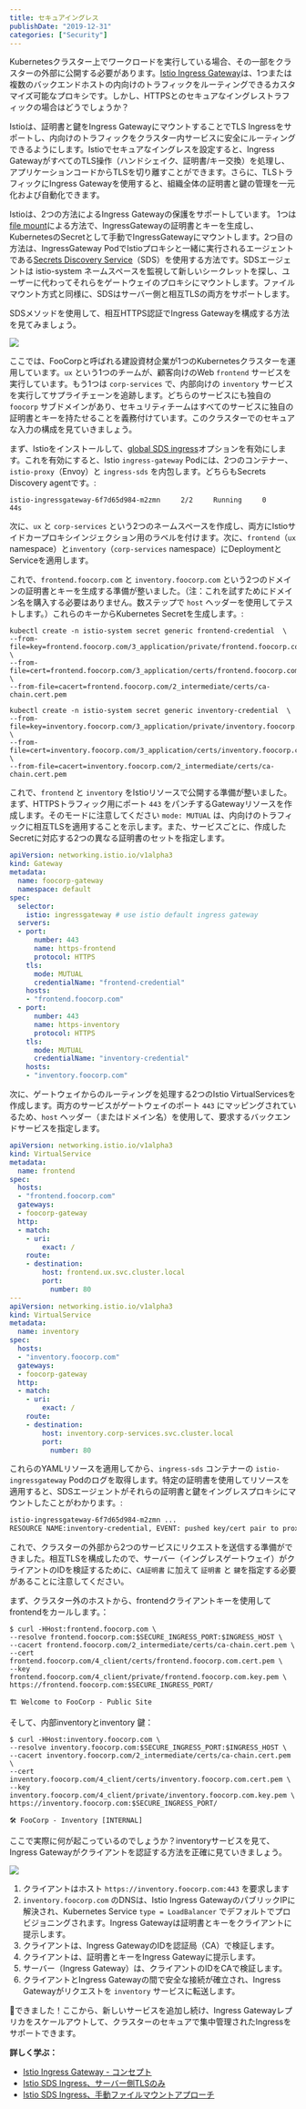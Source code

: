 ```yaml
---
title: セキュアイングレス
publishDate: "2019-12-31"
categories: ["Security"]
---
```


Kubernetesクラスター上でワークロードを実行している場合、その一部をクラスターの外部に公開する必要があります。[Istio Ingress Gateway](/ingress)は、1つまたは複数のバックエンドホストの内向けのトラフィックをルーティングできるカスタマイズ可能なプロキシです。しかし、HTTPSとのセキュアなイングレストラフィックの場合はどうでしょうか？

Istioは、証明書と鍵をIngress GatewayにマウントすることでTLS Ingressをサポートし、内向けのトラフィックをクラスター内サービスに安全にルーティングできるようにします。Istioでセキュアなイングレスを設定すると、Ingress GatewayがすべてのTLS操作（ハンドシェイク、証明書/キー交換）を処理し、アプリケーションコードからTLSを切り離すことができます。さらに、TLSトラフィックにIngress Gatewayを使用すると、組織全体の証明書と鍵の管理を一元化および自動化できます。

Istioは、2つの方法によるIngress Gatewayの保護をサポートしています。 1つは[file mount](https://istio.io/docs/tasks/traffic-management/ingress/secure-ingress-mount/)による方法で、IngressGatewayの証明書とキーを生成し、KubernetesのSecretとして手動でIngressGatewayにマウントします。2つ目の方法は、IngressGateway PodでIstioプロキシと一緒に実行されるエージェントである[Secrets Discovery Service](https://istio.io/docs/tasks/traffic-management/ingress/secure-ingress-sds/)（SDS）を使用する方法です。SDSエージェントは istio-system ネームスペースを監視して新しいシークレットを探し、ユーザーに代わってそれらをゲートウェイのプロキシにマウントします。ファイルマウント方式と同様に、SDSはサーバー側と相互TLSの両方をサポートします。

SDSメソッドを使用して、相互HTTPS認証でIngress Gatewayを構成する方法を見てみましょう。

![](/images/secure-ingress-arch.png)

ここでは、FooCorpと呼ばれる建設資材企業が1つのKubernetesクラスターを運用しています。`ux` という1つのチームが、顧客向けのWeb `frontend` サービスを実行しています。もう1つは `corp-services` で、内部向けの `inventory` サービスを実行してサプライチェーンを追跡します。どちらのサービスにも独自の `foocorp` サブドメインがあり、セキュリティチームはすべてのサービスに独自の証明書とキーを持たせることを義務付けています。このクラスターでのセキュアな入力の構成を見ていきましょう。

まず、Istioをインストールして、[global SDS ingress](https://istio.io/docs/reference/config/installation-options/#gateways-options)オプションを有効にします。これを有効にすると、Istio `ingress-gateway` Podには、2つのコンテナー、`istio-proxy`（Envoy）と `ingress-sds` を内包します。どちらもSecrets Discovery agentです。:

```
istio-ingressgateway-6f7d65d984-m2zmn     2/2     Running     0          44s
```

次に、`ux` と `corp-services` という2つのネームスペースを作成し、両方にIstioサイドカープロキシインジェクション用のラベルを付けます。次に、`frontend`（`ux` namespace）と`inventory`（`corp-services` namespace）にDeploymentとServiceを適用します。

これで、`frontend.foocorp.com` と `inventory.foocorp.com` という2つのドメインの証明書とキーを生成する準備が整いました。（注：これを試すためにドメイン名を購入する必要はありません。数ステップで `host` ヘッダーを使用してテストします。）これらのキーからKubernetes Secretを生成します。:

```
kubectl create -n istio-system secret generic frontend-credential  \
--from-file=key=frontend.foocorp.com/3_application/private/frontend.foocorp.com.key.pem \
--from-file=cert=frontend.foocorp.com/3_application/certs/frontend.foocorp.com.cert.pem \
--from-file=cacert=frontend.foocorp.com/2_intermediate/certs/ca-chain.cert.pem

kubectl create -n istio-system secret generic inventory-credential  \
--from-file=key=inventory.foocorp.com/3_application/private/inventory.foocorp.com.key.pem \
--from-file=cert=inventory.foocorp.com/3_application/certs/inventory.foocorp.com.cert.pem \
--from-file=cacert=inventory.foocorp.com/2_intermediate/certs/ca-chain.cert.pem
```

これで、`frontend` と `inventory` をIstioリソースで公開する準備が整いました。まず、HTTPSトラフィック用にポート `443` をパンチするGatewayリソースを作成します。そのモードに注意してください `mode: MUTUAL` は、内向けのトラフィックに相互TLSを適用することを示します。また、サービスごとに、作成したSecretに対応する2つの異なる証明書のセットを指定します。

```YAML
apiVersion: networking.istio.io/v1alpha3
kind: Gateway
metadata:
  name: foocorp-gateway
  namespace: default
spec:
  selector:
    istio: ingressgateway # use istio default ingress gateway
  servers:
  - port:
      number: 443
      name: https-frontend
      protocol: HTTPS
    tls:
      mode: MUTUAL
      credentialName: "frontend-credential"
    hosts:
    - "frontend.foocorp.com"
  - port:
      number: 443
      name: https-inventory
      protocol: HTTPS
    tls:
      mode: MUTUAL
      credentialName: "inventory-credential"
    hosts:
    - "inventory.foocorp.com"
```

次に、ゲートウェイからのルーティングを処理する2つのIstio VirtualServicesを作成します。両方のサービスがゲートウェイのポート `443` にマッピングされているため、`host` ヘッダー（またはドメイン名）を使用して、要求するバックエンドサービスを指定します。

```YAML
apiVersion: networking.istio.io/v1alpha3
kind: VirtualService
metadata:
  name: frontend
spec:
  hosts:
  - "frontend.foocorp.com"
  gateways:
  - foocorp-gateway
  http:
  - match:
    - uri:
        exact: /
    route:
    - destination:
        host: frontend.ux.svc.cluster.local
        port:
          number: 80
---
apiVersion: networking.istio.io/v1alpha3
kind: VirtualService
metadata:
  name: inventory
spec:
  hosts:
  - "inventory.foocorp.com"
  gateways:
  - foocorp-gateway
  http:
  - match:
    - uri:
        exact: /
    route:
    - destination:
        host: inventory.corp-services.svc.cluster.local
        port:
          number: 80
```

これらのYAMLリソースを適用してから、`ingress-sds` コンテナーの `istio-ingressgateway` Podのログを取得します。特定の証明書を使用してリソースを適用すると、SDSエージェントがそれらの証明書と鍵をイングレスプロキシにマウントしたことがわかります。:

```bash
istio-ingressgateway-6f7d65d984-m2zmn ...
RESOURCE NAME:inventory-credential, EVENT: pushed key/cert pair to proxy
```

これで、クラスターの外部から2つのサービスにリクエストを送信する準備ができました。相互TLSを構成したので、サーバー（イングレスゲートウェイ）がクライアントのIDを検証するために、`CA証明書` に加えて `証明書` と `鍵`を指定する必要があることに注意してください。

まず、クラスター外のホストから、frontendクライアントキーを使用してfrontendをカールします。：

```
$ curl -HHost:frontend.foocorp.com \
--resolve frontend.foocorp.com:$SECURE_INGRESS_PORT:$INGRESS_HOST \
--cacert frontend.foocorp.com/2_intermediate/certs/ca-chain.cert.pem \
--cert frontend.foocorp.com/4_client/certs/frontend.foocorp.com.cert.pem \
--key frontend.foocorp.com/4_client/private/frontend.foocorp.com.key.pem \
https://frontend.foocorp.com:$SECURE_INGRESS_PORT/

🏗 Welcome to FooCorp - Public Site
```

そして、内部inventoryとinventory 鍵：

```
$ curl -HHost:inventory.foocorp.com \
--resolve inventory.foocorp.com:$SECURE_INGRESS_PORT:$INGRESS_HOST \
--cacert inventory.foocorp.com/2_intermediate/certs/ca-chain.cert.pem \
--cert inventory.foocorp.com/4_client/certs/inventory.foocorp.com.cert.pem \
--key inventory.foocorp.com/4_client/private/inventory.foocorp.com.key.pem \
https://inventory.foocorp.com:$SECURE_INGRESS_PORT/

🛠 FooCorp - Inventory [INTERNAL]
```

ここで実際に何が起こっているのでしょうか？inventoryサービスを見て、Ingress Gatewayがクライアントを認証する方法を正確に見ていきましょう。

![](/images/secure-ingress-auth-steps.png)

1. クライアントはホスト `https://inventory.foocorp.com:443` を要求します
2. `inventory.foocorp.com` のDNSは、Istio Ingress GatewayのパブリックIPに解決され、Kubernetes Service `type = LoadBalancer` でデフォルトでプロビジョニングされます。Ingress Gatewayは証明書とキーをクライアントに提示します。
3. クライアントは、Ingress GatewayのIDを認証局（CA）で検証します。
4. クライアントは、証明書とキーをIngress Gatewayに提示します。
5. サーバー（Ingress Gateway）は、クライアントのIDをCAで検証します。
6. クライアントとIngress Gatewayの間で安全な接続が確立され、Ingress Gatewayがリクエストを `inventory` サービスに転送します。

🎊できました！ここから、新しいサービスを追加し続け、Ingress Gatewayレプリカをスケールアウトして、クラスターのセキュアで集中管理されたIngressをサポートできます。

**詳しく学ぶ：**

- [Istio Ingress Gateway - コンセプト](https://istio.io/docs/concepts/traffic-management/#gateways)
- [Istio SDS Ingress、サーバー側TLSのみ](https://istio.io/docs/tasks/traffic-management/ingress/secure-ingress-sds/#configure-a-tls-ingress-gateway-for-multiple-hosts)
- [Istio SDS Ingress、手動ファイルマウントアプローチ](https://istio.io/docs/tasks/traffic-management/ingress/secure-ingress-mount/#before-you-begin)